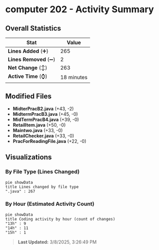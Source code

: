 # computer 202 - Activity Summary 

## Overall Statistics

| Stat                   | Value                                                             |
| ---------------------- | ----------------------------------------------------------------- |
| **Lines Added** (➕)   | 265                                          |
| **Lines Removed** (➖) | 2                                        |
| **Net Change** (↕)    | 263                |
| **Active Time** (⌚)   | 18 minutes |


## Modified Files
- **MidterPracB2.java** (+43, -2)
- **MidtermPracB3.java** (+45, -0)
- **MidTermPracB4.java** (+39, -0)
- **RetailItem.java** (+50, -0)
- **Maintwo.java** (+33, -0)
- **RetailChecker.java** (+33, -0)
- **PracForReadingFile.java** (+22, -0)

## Visualizations

### By File Type (Lines Changed)

```mermaid
pie showData
title Lines changed by file type
".java" : 267
```

### By Hour (Estimated Activity Count)

```mermaid
pie showData
title Coding activity by hour (count of changes)
"13h" : 9
"14h" : 11
"15h" : 1
```


> **Last Updated:** 3/8/2025, 3:26:49 PM